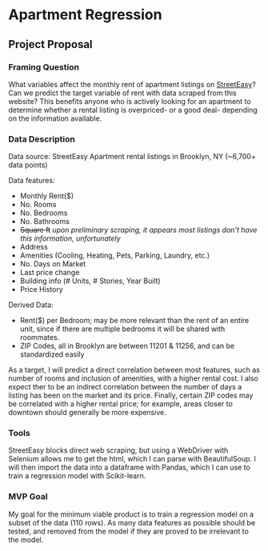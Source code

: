 # Apartment Regression

## Project Proposal

### Framing Question

What variables affect the monthly rent of apartment listings on [StreetEasy](https://streeteasy.com)? Can we predict the target variable of rent with data scraped from this website? This benefits anyone who is actively looking for an apartment to determine whether a rental listing is overpriced- or a good deal- depending on the information available.

### Data Description

Data source: StreetEasy Apartment rental listings in Brooklyn, NY (~6,700+ data points)

Data features: 
* Monthly Rent($)
* No. Rooms
* No. Bedrooms
* No. Bathrooms
* ~~Square ft~~ *upon preliminary scraping, it appears most listings don't have this information, unfortunately*
* Address
* Amenities (Cooling, Heating, Pets, Parking, Laundry, etc.)
* No. Days on Market
* Last price change
* Building info (# Units, # Stories, Year Built)
* Price History

Derived Data: 
* Rent($) per Bedroom; may be more relevant than the rent of an entire unit, since if there are multiple bedrooms it will be shared with roommates.
* ZIP Codes, all in Brooklyn are between 11201 & 11256, and can be standardized easily

As a target, I will predict a direct correlation between most features, such as number of rooms and inclusion of amenities, with a higher rental cost. I also expect ther to be an indirect correlation between the number of days a listing has been on the market and its price. Finally, certain ZIP codes may be correlated with a higher rental price; for example, areas closer to downtown should generally be more expensive.

### Tools

StreetEasy blocks direct web scraping, but using a WebDriver with Selenium allows me to get the html, which I can parse with BeautifulSoup. I will then import the data into a dataframe with Pandas, which I can use to train a regression model with Scikit-learn.

### MVP Goal

My goal for the minimum viable product is to train a regression model on a subset of the data (110 rows). As many  data features as possible should be tested, and removed from the model if they are proved to be irrelevant to the model.
